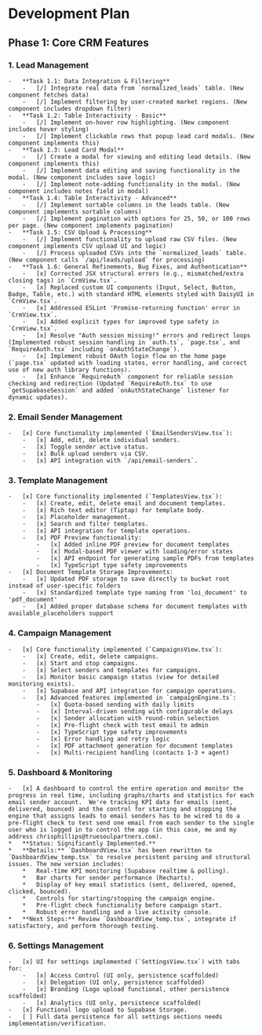 # Development Plan

## Phase 1: Core CRM Features

### 1. Lead Management
    -   **Task 1.1: Data Integration & Filtering**
        -   [/] Integrate real data from `normalized_leads` table. (New component fetches data)
        -   [/] Implement filtering by user-created market regions. (New component includes dropdown filter)
    -   **Task 1.2: Table Interactivity - Basic**
        -   [/] Implement on-hover row highlighting. (New component includes hover styling)
        -   [/] Implement clickable rows that popup lead card modals. (New component implements this)
    -   **Task 1.3: Lead Card Modal**
        -   [/] Create a modal for viewing and editing lead details. (New component implements this)
        -   [/] Implement data editing and saving functionality in the modal. (New component includes save logic)
        -   [/] Implement note-adding functionality in the modal. (New component includes notes field in modal)
    -   **Task 1.4: Table Interactivity - Advanced**
        -   [/] Implement sortable columns in the leads table. (New component implements sortable columns)
        -   [/] Implement pagination with options for 25, 50, or 100 rows per page. (New component implements pagination)
    -   **Task 1.5: CSV Upload & Processing**
        -   [/] Implement functionality to upload raw CSV files. (New component implements CSV upload UI and logic)
        -   [/] Process uploaded CSVs into the `normalized_leads` table. (New component calls `/api/leads/upload` for processing)
    -   **Task 1.6: General Refinements, Bug Fixes, and Authentication**
        -   [x] Corrected JSX structural errors (e.g., mismatched/extra closing tags) in `CrmView.tsx`.
        -   [x] Replaced custom UI components (Input, Select, Button, Badge, Table, etc.) with standard HTML elements styled with DaisyUI in `CrmView.tsx`.
        -   [x] Addressed ESLint 'Promise-returning function' error in `CrmView.tsx`.
        -   [x] Added explicit types for improved type safety in `CrmView.tsx`.
        -   [x] Resolve "Auth session missing!" errors and redirect loops (Implemented robust session handling in `auth.ts`, `page.tsx`, and `RequireAuth.tsx` including `onAuthStateChange`).
        -   [x] Implement robust OAuth login flow on the home page (`page.tsx` updated with loading states, error handling, and correct use of new auth library functions).
        -   [x] Enhance `RequireAuth` component for reliable session checking and redirection (Updated `RequireAuth.tsx` to use `getSupabaseSession` and added `onAuthStateChange` listener for dynamic updates).

### 2. Email Sender Management
    -   [x] Core functionality implemented (`EmailSendersView.tsx`):
        -   [x] Add, edit, delete individual senders.
        -   [x] Toggle sender active status.
        -   [x] Bulk upload senders via CSV.
        -   [x] API integration with `/api/email-senders`.

### 3. Template Management
    -   [x] Core functionality implemented (`TemplatesView.tsx`):
        -   [x] Create, edit, delete email and document templates.
        -   [x] Rich text editor (Tiptap) for template body.
        -   [x] Placeholder management.
        -   [x] Search and filter templates.
        -   [x] API integration for template operations.
        -   [x] PDF Preview functionality:
            -   [x] Added inline PDF preview for document templates
            -   [x] Modal-based PDF viewer with loading/error states
            -   [x] API endpoint for generating sample PDFs from templates
            -   [x] TypeScript type safety improvements
    -   [x] Document Template Storage Improvements:
        -   [x] Updated PDF storage to save directly to bucket root instead of user-specific folders
        -   [x] Standardized template type naming from 'loi_document' to 'pdf_document'
        -   [x] Added proper database schema for document templates with available_placeholders support

### 4. Campaign Management
    -   [x] Core functionality implemented (`CampaignsView.tsx`):
        -   [x] Create, edit, delete campaigns.
        -   [x] Start and stop campaigns.
        -   [x] Select senders and templates for campaigns.
        -   [x] Monitor basic campaign status (view for detailed monitoring exists).
        -   [x] Supabase and API integration for campaign operations.
        -   [x] Advanced features implemented in `campaignEngine.ts`:
            -   [x] Quota-based sending with daily limits
            -   [x] Interval-driven sending with configurable delays
            -   [x] Sender allocation with round-robin selection
            -   [x] Pre-flight check with test email to admin
            -   [x] TypeScript type safety improvements
            -   [x] Error handling and retry logic
            -   [x] PDF attachment generation for document templates
            -   [x] Multi-recipient handling (contacts 1-3 + agent)

### 5. Dashboard & Monitoring
    -   [x] A dashboard to control the entire operation and monitor the progress in real time, including graphs/charts and statistics for each email sender account.  We're tracking KPI data for emails (sent, delivered, bounced) and the control for starting and stopping the engine that assigns leads to email senders has to be wired to do a pre-flight check to test send one email from each sender to the single user who is logged in to control the app (in this case, me and my address chrisphillips@truesoulpartners.com).
    *   **Status: Significantly Implemented.**
    *   **Details:** `DashboardView.tsx` has been rewritten to `DashboardView_temp.tsx` to resolve persistent parsing and structural issues. The new version includes:
        *   Real-time KPI monitoring (Supabase realtime & polling).
        *   Bar charts for sender performance (Recharts).
        *   Display of key email statistics (sent, delivered, opened, clicked, bounced).
        *   Controls for starting/stopping the campaign engine.
        *   Pre-flight check functionality before campaign start.
        *   Robust error handling and a live activity console.
    *   **Next Steps:** Review `DashboardView_temp.tsx`, integrate if satisfactory, and perform thorough testing.

### 6. Settings Management
    -   [x] UI for settings implemented (`SettingsView.tsx`) with tabs for:
        -   [x] Access Control (UI only, persistence scaffolded)
        -   [x] Delegation (UI only, persistence scaffolded)
        -   [x] Branding (Logo upload functional, other persistence scaffolded)
        -   [x] Analytics (UI only, persistence scaffolded)
    -   [x] Functional logo upload to Supabase Storage.
    -   [ ] Full data persistence for all settings sections needs implementation/verification.
